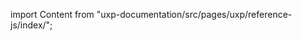 
import Content from "uxp-documentation/src/pages/uxp/reference-js/index/";

<Content query="product=photoshop"/>
